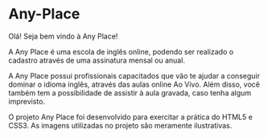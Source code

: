 # Any-Place

Olá! Seja bem vindo à Any Place! 

A Any Place é uma escola de inglês online, podendo ser realizado o cadastro através de uma assinatura mensal ou anual. 

A Any Place possui profissionais capacitados que vão te ajudar a conseguir dominar o idioma inglês, através das aulas online Ao Vivo. Além disso, você também tem a possibilidade de assistir à aula gravada, caso tenha algum imprevisto. 

O projeto Any Place foi desenvolvido para exercitar a prática do HTML5 e CSS3. As imagens utilizadas no projeto são meramente ilustrativas. 
